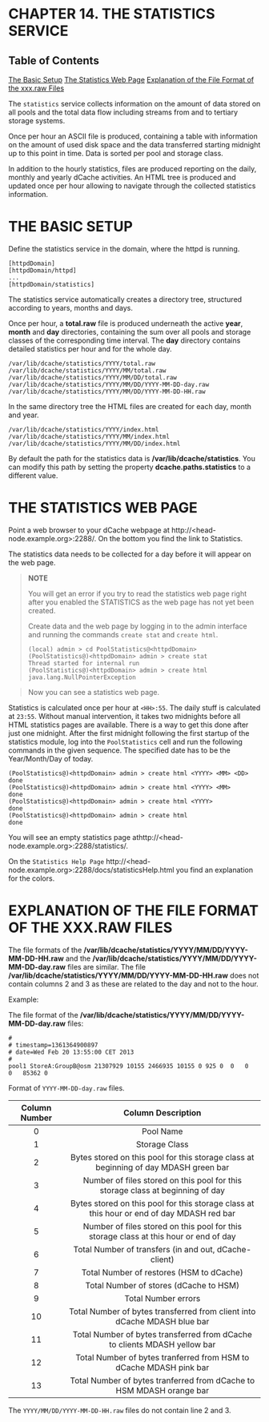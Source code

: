 CHAPTER 14. THE STATISTICS SERVICE
==================================

Table of Contents
------------------

[The Basic Setup](#the-basic-setup)
[The Statistics Web Page](#the-statistics-web-page)
[Explanation of the File Format of the xxx.raw Files](#explanation-of-the-file-format-of-the-xxxraw-files)


The `statistics` service collects information on the amount of data stored on all pools and the total data flow including streams from and to tertiary storage systems.

Once per hour an ASCII file is produced, containing a table with information on the amount of used disk space and the data transferred starting midnight up to this point in time. Data is sorted per pool and storage class.

In addition to the hourly statistics, files are produced reporting on the daily, monthly and yearly dCache activities. An HTML tree is produced and updated once per hour allowing to navigate through the collected statistics information.


THE BASIC SETUP
===============

Define the statistics service in the domain, where the httpd is running.

    [httpdDomain]
    [httpdDomain/httpd]
    ...
    [httpdDomain/statistics]

The statistics service automatically creates a directory tree, structured according to years, months and days.

Once per hour, a **total.raw** file is produced underneath the active **year**, **month** and **day** directories, containing the sum over all pools and storage classes of the corresponding time interval. The **day** directory contains detailed statistics per hour and for the whole day.

    /var/lib/dcache/statistics/YYYY/total.raw
    /var/lib/dcache/statistics/YYYY/MM/total.raw
    /var/lib/dcache/statistics/YYYY/MM/DD/total.raw
    /var/lib/dcache/statistics/YYYY/MM/DD/YYYY-MM-DD-day.raw
    /var/lib/dcache/statistics/YYYY/MM/DD/YYYY-MM-DD-HH.raw

In the same directory tree the HTML files are created for each day, month and year.

    /var/lib/dcache/statistics/YYYY/index.html
    /var/lib/dcache/statistics/YYYY/MM/index.html
    /var/lib/dcache/statistics/YYYY/MM/DD/index.html

By default the path for the statistics data is **/var/lib/dcache/statistics**. You can modify this path by setting the property **dcache.paths.statistics** to a different value.

THE STATISTICS WEB PAGE
=======================

Point a web browser to your dCache webpage at http://<head-node.example.org>:2288/. On the bottom you find the link to Statistics.

The statistics data needs to be collected for a day before it will appear on the web page.

> **NOTE**
>
> You will get an error if you try to read the statistics web page right after you enabled the STATISTICS as the web page has not yet been created.
>
> Create data and the web page by logging in to the admin interface and running the commands `create
> 	stat` and `create html`.
>
>     (local) admin > cd PoolStatistics@<httpdDomain>
>     (PoolStatistics@)<httpdDomain> admin > create stat
>     Thread started for internal run
>     (PoolStatistics@)<httpdDomain> admin > create html
>     java.lang.NullPointerException

>
> Now you can see a statistics web page.

Statistics is calculated once per hour at `<HH>:55`. The daily stuff is calculated at `23:55`. Without manual intervention, it takes two midnights before all HTML statistics pages are available. There is a way to get this done after just one midnight. After the first midnight following the first startup of the statistics module, log into the `PoolStatistics` cell and run the following commands in the given sequence. The specified date has to be the Year/Month/Day of today.

    (PoolStatistics@)<httpdDomain> admin > create html <YYYY> <MM> <DD>
    done
    (PoolStatistics@)<httpdDomain> admin > create html <YYYY> <MM>
    done
    (PoolStatistics@)<httpdDomain> admin > create html <YYYY>
    done
    (PoolStatistics@)<httpdDomain> admin > create html
    done

You will see an empty statistics page athttp://<head-node.example.org>:2288/statistics/.

On the `Statistics Help Page`  http://<head-node.example.org>:2288/docs/statisticsHelp.html you find an explanation for the colors.

EXPLANATION OF THE FILE FORMAT OF THE XXX.RAW FILES
=====================================================

The file formats of the **/var/lib/dcache/statistics/YYYY/MM/DD/YYYY-MM-DD-HH.raw** and the **/var/lib/dcache/statistics/YYYY/MM/DD/YYYY-MM-DD-day.raw** files are similar. The file **/var/lib/dcache/statistics/YYYY/MM/DD/YYYY-MM-DD-HH.raw** does not contain columns 2 and 3 as these are related to the day and not to the hour.

Example:

The file format of the **/var/lib/dcache/statistics/YYYY/MM/DD/YYYY-MM-DD-day.raw** files:

    #
    # timestamp=1361364900897
    # date=Wed Feb 20 13:55:00 CET 2013
    #
    pool1 StoreA:GroupB@osm 21307929 10155 2466935 10155 0 925 0  0   0   0   85362 0

Format of `YYYY-MM-DD-day.raw` files.

| Column Number |                                     Column Description                                    |
|:-------------:|:-----------------------------------------------------------------------------------------:|
|       0       |                                         Pool Name                                         |
|       1       |                                       Storage Class                                       |
|       2       |    Bytes stored on this pool for this storage class at beginning of day MDASH green bar   |
|       3       |       Number of files stored on this pool for this storage class at beginning of day      |
|       4       | Bytes stored on this pool for this storage class at this hour or end of day MDASH red bar |
|       5       |   Number of files stored on this pool for this storage class at this hour or end of day   |
|       6       |                   Total Number of transfers (in and out, dCache-client)                   |
|       7       |                          Total Number of restores (HSM to dCache)                         |
|       8       |                           Total Number of stores (dCache to HSM)                          |
|       9       |                                    Total Number errors                                    |
|       10      |          Total Number of bytes transferred from client into dCache MDASH blue bar         |
|       11      |         Total Number of bytes transferred from dCache to clients MDASH yellow bar         |
|       12      |             Total Number of bytes tranferred from HSM to dCache MDASH pink bar            |
|       13      |            Total Number of bytes tranferred from dCache to HSM MDASH orange bar           |

The `YYYY/MM/DD/YYYY-MM-DD-HH.raw` files do not contain line 2 and 3.
